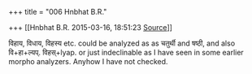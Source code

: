 +++
title = "006 Hnbhat B.R."

+++
[[Hnbhat B.R.	2015-03-16, 18:51:23 [Source](https://groups.google.com/g/samskrita/c/ozl8RewKAfc)]]



विहाय, विधाय, विहस्य etc. could be analyzed as as चतुर्थी and षष्ठी, and also वि+हा+ल्यप्. विहस्+lyap. or just indeclinable as I have seen in some earlier morpho analyzers. Anyhow I have not checked.

  

  

  

